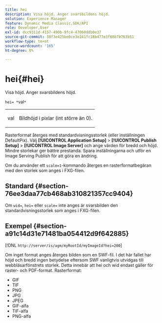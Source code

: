 ```yaml
---
title: hei
description: Visa höjd. Anger svarsbildens höjd.
solution: Experience Manager
feature: Dynamic Media Classic,SDK/API
role: Developer,User
exl-id: dcc9311d-4157-490b-9fc4-47060ddb0e37
source-git-commit: 38f3e425be0ce3e241fc18b477e3f68b7b763b51
workflow-type: tm+mt
source-wordcount: '165'
ht-degree: 0%

---
```


# hei{#hei}

Visa höjd. Anger svarsbildens höjd.

`hei= *`val`*`

<table id="simpletable_627E67D201744588815325F3C55F76A5"> 
 <tr class="strow"> 
  <td class="stentry"> <p><span class="codeph"> <span class="varname"> val </span></span> </p> </td> 
  <td class="stentry"> <p>Bildhöjd i pixlar (int större än 0). </p></td> 
 </tr> 
</table>

Rasterformat återges med standardvisningsstorlek (eller inställningen DefaultPix). Välj **[!UICONTROL Application Setup]** > **[!UICONTROL Publish Setup]** > **[!UICONTROL Image Server]** och ange värden för bredd och höjd. Mindre storlekar ger bättre prestanda. Spara inställningarna och utför en Image Serving Publish för att göra en ändring.

Om du använder ett `scale=1`-kommando återges en rasterformatbegäran med den storlek som anges i FXG-filen.

## Standard {#section-76ee3daa77cb468ab310821357cc9404}

Om `wid=`, `hei=` eller `scale=` inte anges är svarsbilden den standardvisningsstorlek som anges i FXG-filen.

## Exempel {#section-a91c14d31e71481ba054412d9f642885}

[!DNL `http://server/is/agm/myRootId/myImageId?hei=200`]

Om inget format anges återges bilden som en SWF-fil. I det här fallet har höjd och bredd ingen betydelse eftersom SWF vanligtvis utvidgas till webbläsarfönstrets storlek. Detta innebär att hei och wid endast gäller för raster- och PDF-format. Rasterformat:

* GIF
* TIF
* PNG
* JPG
* JPEG
* GIF-alfa
* TIF-alfa
* PNG-alfa
